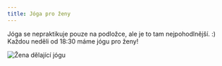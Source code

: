 ```yaml
---
title: Jóga pro ženy
---
```

J﻿óga se nepraktikuje pouze na podložce, ale je to tam nejpohodlnější. :)\
K﻿aždou neděli od 18:30 máme jógu pro ženy!

![Žena dělající jógu](/images/uploads/ginny-rose-stewart-uxkcszrwm2s-unsplash.jpg)